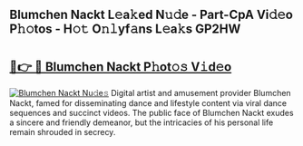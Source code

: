 ## Blumchen Nackt L𝚎a𝚔ed N𝚞𝚍e - Part-CpA Vi𝚍𝚎o P𝚑𝚘tos - H𝚘𝚝 O𝚗𝚕yf𝚊ns L𝚎a𝚔s GP2HW

# <h2><a href="http://kfa998.oniu.top/?m=Blumchen+Nackt">🔗👉 🔴 Blumchen Nackt P𝚑ot𝚘𝚜 V𝚒d𝚎o</a></h2>

[![Blumchen Nackt Nu𝚍e𝚜](https://i.imgur.com/0qMVB7G.gif)](http://kfa998.oniu.top/?m=Blumchen+Nackt)
Digital artist and amusement provider Blumchen Nackt, famed for disseminating dance and lifestyle content via viral dance sequences and succinct videos. The public face of Blumchen Nackt exudes a sincere and friendly demeanor, but the intricacies of his personal life remain shrouded in secrecy.  
